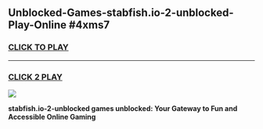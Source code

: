 
## Unblocked-Games-stabfish.io-2-unblocked-Play-Online #4xms7
<h3>
<a href="https://news.freeplayer.one?title=stabfish.io-2-unblocked&ref=3">CLICK TO PLAY</a></h3>
<hr>

<h3>
<a href="https://news.freeplayer.one?title=stabfish.io-2-unblocked&ref=3">CLICK 2 PLAY</a>
  
</h3>

<a href="https://news.freeplayer.one?title=stabfish.io-2-unblocked&ref=3"><img src="https://clearcache.store/games.png"></a>


**stabfish.io-2-unblocked games unblocked: Your Gateway to Fun and Accessible Online Gaming**
